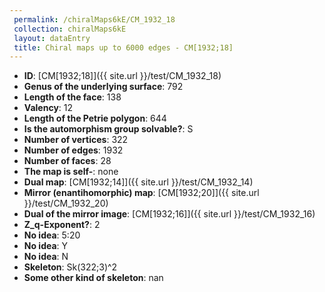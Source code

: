 ```yaml
--- 
 permalink: /chiralMaps6kE/CM_1932_18 
 collection: chiralMaps6kE
 layout: dataEntry
 title: Chiral maps up to 6000 edges - CM[1932;18]
---
```


- **ID**: [CM[1932;18]]({{ site.url }}/test/CM_1932_18)
- **Genus of the underlying surface**: 792
- **Length of the face**: 138
- **Valency**: 12
- **Length of the Petrie polygon**: 644
- **Is the automorphism group solvable?**: S
- **Number of vertices**: 322
- **Number of edges**: 1932
- **Number of faces**: 28
- **The map is self-**: none
- **Dual map**: [CM[1932;14]]({{ site.url }}/test/CM_1932_14)
- **Mirror (enantihomorphic) map**: [CM[1932;20]]({{ site.url }}/test/CM_1932_20)
- **Dual of the mirror image**: [CM[1932;16]]({{ site.url }}/test/CM_1932_16)
- **Z_q-Exponent?**: 2
- **No idea**:  5:20
- **No idea**: Y
- **No idea**: N
- **Skeleton**: Sk(322;3)^2
- **Some other kind of skeleton**: nan
